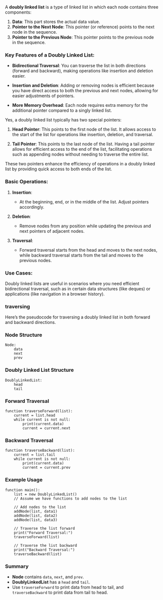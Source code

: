 A **doubly linked list** is a type of linked list in which each node contains three components:

1. **Data**: This part stores the actual data value.
2. **Pointer to the Next Node**: This pointer (or reference) points to the next node in the sequence.
3. **Pointer to the Previous Node**: This pointer points to the previous node in the sequence.

### Key Features of a Doubly Linked List:

- **Bidirectional Traversal**: You can traverse the list in both directions (forward and backward), making operations like insertion and deletion easier.
  
- **Insertion and Deletion**: Adding or removing nodes is efficient because you have direct access to both the previous and next nodes, allowing for easier adjustments of pointers.

- **More Memory Overhead**: Each node requires extra memory for the additional pointer compared to a singly linked list.

Yes, a doubly linked list typically has two special pointers:

1. **Head Pointer**: This points to the first node of the list. It allows access to the start of the list for operations like insertion, deletion, and traversal.

2. **Tail Pointer**: This points to the last node of the list. Having a tail pointer allows for efficient access to the end of the list, facilitating operations such as appending nodes without needing to traverse the entire list.

These two pointers enhance the efficiency of operations in a doubly linked list by providing quick access to both ends of the list.

### Basic Operations:

1. **Insertion**:
   - At the beginning, end, or in the middle of the list. Adjust pointers accordingly.

2. **Deletion**:
   - Remove nodes from any position while updating the previous and next pointers of adjacent nodes.

3. **Traversal**:
   - Forward traversal starts from the head and moves to the next nodes, while backward traversal starts from the tail and moves to the previous nodes.

### Use Cases:
Doubly linked lists are useful in scenarios where you need efficient bidirectional traversal, such as in certain data structures (like deques) or applications (like navigation in a browser history).


### traversing
Here’s the pseudocode for traversing a doubly linked list in both forward and backward directions.

### Node Structure
```plaintext
Node:
    data
    next
    prev
```

### Doubly Linked List Structure
```plaintext
DoublyLinkedList:
    head
    tail
```

### Forward Traversal
```plaintext
function traverseForward(list):
    current = list.head
    while current is not null:
        print(current.data)
        current = current.next
```

### Backward Traversal
```plaintext
function traverseBackward(list):
    current = list.tail
    while current is not null:
        print(current.data)
        current = current.prev
```

### Example Usage
```plaintext
function main():
    list = new DoublyLinkedList()
    // Assume we have functions to add nodes to the list
    
    // Add nodes to the list
    addNode(list, data1)
    addNode(list, data2)
    addNode(list, data3)
    
    // Traverse the list forward
    print("Forward Traversal:")
    traverseForward(list)
    
    // Traverse the list backward
    print("Backward Traversal:")
    traverseBackward(list)
```

### Summary
- **Node** contains `data`, `next`, and `prev`.
- **DoublyLinkedList** has a `head` and `tail`.
- Use `traverseForward` to print data from head to tail, and `traverseBackward` to print data from tail to head.

